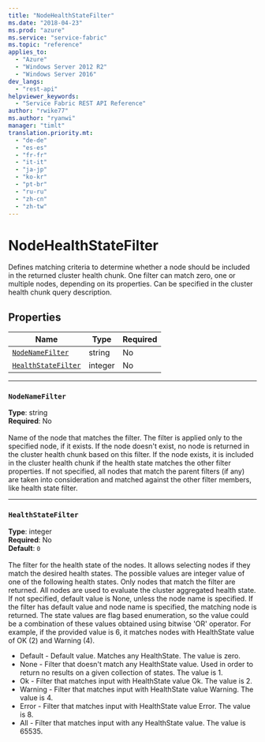 ```yaml
---
title: "NodeHealthStateFilter"
ms.date: "2018-04-23"
ms.prod: "azure"
ms.service: "service-fabric"
ms.topic: "reference"
applies_to: 
  - "Azure"
  - "Windows Server 2012 R2"
  - "Windows Server 2016"
dev_langs: 
  - "rest-api"
helpviewer_keywords: 
  - "Service Fabric REST API Reference"
author: "rwike77"
ms.author: "ryanwi"
manager: "timlt"
translation.priority.mt: 
  - "de-de"
  - "es-es"
  - "fr-fr"
  - "it-it"
  - "ja-jp"
  - "ko-kr"
  - "pt-br"
  - "ru-ru"
  - "zh-cn"
  - "zh-tw"
---
```

# NodeHealthStateFilter

Defines matching criteria to determine whether a node should be included in the returned cluster health chunk.
One filter can match zero, one or multiple nodes, depending on its properties.
Can be specified in the cluster health chunk query description.


## Properties
| Name | Type | Required |
| --- | --- | --- |
| [`NodeNameFilter`](#nodenamefilter) | string | No |
| [`HealthStateFilter`](#healthstatefilter) | integer | No |

____
### `NodeNameFilter`
__Type__: string <br/>
__Required__: No<br/>
<br/>
Name of the node that matches the filter. The filter is applied only to the specified node, if it exists.
If the node doesn't exist, no node is returned in the cluster health chunk based on this filter.
If the node exists, it is included in the cluster health chunk if the health state matches the other filter properties.
If not specified, all nodes that match the parent filters (if any) are taken into consideration and matched against the other filter members, like health state filter.


____
### `HealthStateFilter`
__Type__: integer <br/>
__Required__: No<br/>
__Default__: `0` <br/>
<br/>
The filter for the health state of the nodes. It allows selecting nodes if they match the desired health states.
The possible values are integer value of one of the following health states. Only nodes that match the filter are returned. All nodes are used to evaluate the cluster aggregated health state.
If not specified, default value is None, unless the node name is specified. If the filter has default value and node name is specified, the matching node is returned.
The state values are flag based enumeration, so the value could be a combination of these values obtained using bitwise 'OR' operator.
For example, if the provided value is 6, it matches nodes with HealthState value of OK (2) and Warning (4).

- Default - Default value. Matches any HealthState. The value is zero.
- None - Filter that doesn't match any HealthState value. Used in order to return no results on a given collection of states. The value is 1.
- Ok - Filter that matches input with HealthState value Ok. The value is 2.
- Warning - Filter that matches input with HealthState value Warning. The value is 4.
- Error - Filter that matches input with HealthState value Error. The value is 8.
- All - Filter that matches input with any HealthState value. The value is 65535.

